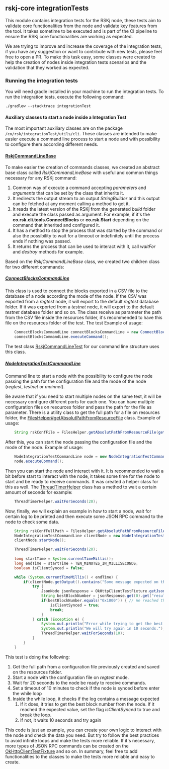 ## rskj-core integrationTests

This module contains integration tests for the RSKj node, these tests aim to validate core functionalities from the node
and validate key features from the tool. It takes sometime to be executed and is part of the CI pipeline to ensure the
RSKj core functionalities are working as expected.

We are trying to improve and increase the coverage of the integration tests, if you have any suggestion or want to 
contribute with new tests, please feel free to open a PR. To make this task easy, some classes were created to help the
creation of nodes inside integration tests scenarios and the validation that they worked as expected.

### Running the integration tests

You will need gradle installed in your machine to run the integration tests. To run the integration tests, execute the 
following command:

```shell
./gradlew --stacktrace integrationTest
```

#### Auxiliary classes to start a node inside a Integration Test

The most important auxiliary classes are on the package `/co/rsk/integrationTest/utils/cli`. These classes are intended to
make easier execute a command line process to start a node and with possibility to configure them according different 
needs. 

#### [RskjCommandLineBase](./java/co/rsk/util/cli/RskjCommandLineBase.java)
To make easier the creation of commands classes, we created an abstract base class called *RskjCommandLineBase* with useful
and common things necessary for any RSKj command:
1. Common way of execute a command accepting _parameters_ and _arguments_ that can be set by the class that inherits it.
2. It redirects the output stream to an output _StringBuilder_ and this output can be fetched at any moment calling a 
method to get it.
3. It reads the latest version of the RSKj from the generated _build_ folder and execute the class passed
as argument. For example, if it's the **co.rsk.cli.tools.ConnectBlocks** or **co.rsk.Start** depending on the command that
inherited and configured it.
4. It has a method to stop the process that was started by the command or also the possibility to wait for a timeout or
indefinitely until the process ends if nothing was passed.
5. It returns the process that can be used to interact with it, call _waitFor_ and _destroy_ methods for example. 

Based on the *RskjCommandLineBase* class, we created two children class for two different commands:

##### [ConnectBlocksCommandLine](./java/co/rsk/util/cli/ConnectBlocksCommandLine.java)

This class is used to connect the blocks exported in a CSV file to the database of a 
node according the mode of the node. If the CSV was exported from a *regtest* node, it will export to the default 
*regtest* database folder. If it was exported from a *testnet* node, it will export to the default *testnet* database 
folder and so on. The class receive as parameter the path from the CSV file inside the resources folder, it's recommended to have this file on the 
resources folder of the test. The test  Example of usage:

```java
    ConnectBlocksCommandLine connectBlocksCommandLine = new ConnectBlocksCommandLine(exportedBlocksCsvFullPath);
    connectBlocksCommandLine.executeCommand();
```

The test class [RskjCommandLineTest](./java/co/rsk/util/cli/RskjCommandLineBase.java) for our command line structure
uses this class.

##### [NodeIntegrationTestCommandLine](./java/co/rsk/util/cli/NodeIntegrationTestCommandLine.java)

Command line to start a node with the possibility to configure the node passing the path for the configuration file and 
the mode of the node (*regtest*, *testnet* or *mainnet*). 

Be aware that if you need to start multiple nodes on the same test, it will be necessary configure different ports for 
each one. You can have multiple configuration files on resources folder and pass the path for the file as parameter. 
There is a utility class to get the full path for a file on resources folder, the 
[FilesHelper#getAbsolutPathFromResourceFile](./java/co/rsk/util/FilesHelper.java) class. Example of usage:
    
```java
    String rskConfFile = FilesHelper.getAbsolutPathFromResourceFile(getClass(), "config_file_name.conf");
```

After this, you can start the node passing the configuration file and the mode of the node. Example of usage:

```java
    NodeIntegrationTestCommandLine node = new NodeIntegrationTestCommandLine(rskConfFile, "regtest");
    node.executeCommand();
```

Then you can start the node and interact with it. It is recommended to wait a bit before start to interact with the 
node, it takes some time for the node to start and be ready to receive commands. It was created a helper class for this 
as well. The [ThreadTimerHelper](./java/co/rsk/util/ThreadTimerHelper.java) class has a method to wait a certain amount
of seconds for example:

```java
    ThreadTimerHelper.waitForSeconds(20);
```

Now, finally, we will explain an example in how to start a node, wait for certain log to be printed and then execute
some JSON RPC command to the node to check some data.

```java
    String rskConfFullPath = FilesHelper.getAbsolutPathFromResourceFile(getClass(), RSKJ_SERVER_CONF_FILE_NAME);
    NodeIntegrationTestCommandLine clientNode = new NodeIntegrationTestCommandLine(rskConfFullPath, "--regtest");
    clientNode.startNode();

    ThreadTimerHelper.waitForSeconds(20);
    
    long startTime = System.currentTimeMillis();
    long endTime = startTime + TEN_MINUTES_IN_MILLISECONDS;
    boolean isClientSynced = false;

    while (System.currentTimeMillis() < endTime) {
        if(clientNode.getOutput().contains("Some message expected on the log.")) {
            try {
                JsonNode jsonResponse = OkHttpClientTestFixture.getJsonResponseForGetBestBlockMessage(portClientHttp);
                String bestBlockNumber = jsonResponse.get(0).get("result").get("transactions").get(0).get("blockNumber").asText();
                if(bestBlockNumber.equals("0x1000")) { // We reached the block expected
                    isClientSynced = true;
                    break;
                }
            } catch (Exception e) {
                System.out.println("Error while trying to get the best block number from the client: " + e.getMessage());
                System.out.println("We will try again in 10 seconds.");
                ThreadTimerHelper.waitForSeconds(10);
            }
        }
    }
```
This test is doing the following:
1. Get the full path from a configuration file previously created and saved on the resources folder.
2. Start a node with the configuration file on _regtest_ mode.
3. Wait for 20 seconds to the node be ready to receive commands.
4. Set a timeout of 10 minutes to check if the node is synced before enter the while loop
5. Inside the while loop, it checks if the log contains a message expected
   1. If it does, it tries to get the best block number from the node. If it reached the expected value, set the flag 
    _isClientSynced_ to true and break the loop.
   2. If not, it waits 10 seconds and try again

This code is just an example, you can create your own logic to interact with the node and check the data you need. But 
try to follow the best practices to avoid infinite loops and make the tests more reliable. If it's necessary, more types
of JSON RPC commands can be created on the [OkHttpClientTestFixture](./java/co/rsk/util/OkHttpClientTestFixture.java) and
so on. In summary, feel free to add functionalities to the classes to make the tests more reliable and easy to create.

